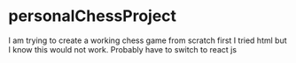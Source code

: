 # personalChessProject

I am trying to create a working chess game from scratch
first I tried html but I know this would not work. Probably have to switch to react js
